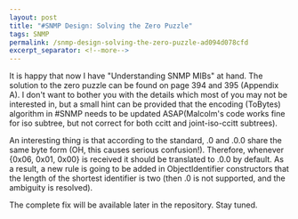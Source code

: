 ```yaml
---
layout: post
title: "#SNMP Design: Solving the Zero Puzzle"
tags: SNMP
permalink: /snmp-design-solving-the-zero-puzzle-ad094d078cfd
excerpt_separator: <!--more-->
---
```

It is happy that now I have "Understanding SNMP MIBs" at hand. The solution to the zero puzzle can be found on page 394 and 395 (Appendix A). I don't want to bother you with the details which most of you may not be interested in, but a small hint can be provided that the encoding (ToBytes) algorithm in #SNMP needs to be updated ASAP(Malcolm's code works fine for iso subtree, but not correct for both ccitt and joint-iso-ccitt subtrees).

An interesting thing is that according to the standard, .0 and .0.0 share the same byte form (OH, this causes serious confusion!). Therefore, whenever {0x06, 0x01, 0x00} is received it should be translated to .0.0 by default. As a result, a new rule is going to be added in ObjectIdentifier constructors that the length of the shortest identifier is two (then .0 is not supported, and the ambiguity is resolved).

The complete fix will be available later in the repository. Stay tuned.
<!--more-->
